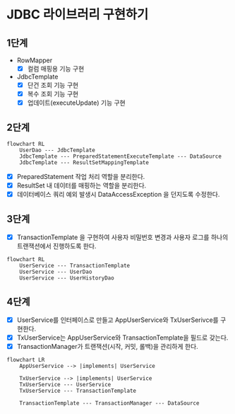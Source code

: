 # JDBC 라이브러리 구현하기

## 1단계

- RowMapper
  - [x] 컬럼 매핑용 기능 구현
- JdbcTemplate
  - [x] 단건 조회 기능 구현
  - [x] 복수 조회 기능 구현
  - [x] 업데이트(executeUpdate) 기능 구현 

## 2단계

```mermaid
flowchart RL
    UserDao --- JdbcTemplate
    JdbcTemplate --- PreparedStatementExecuteTemplate --- DataSource
    JdbcTemplate --- ResultSetMappingTemplate
```
- [x] PreparedStatement 작업 처리 역할을 분리한다.
- [x] ResultSet 내 데이터를 매핑하는 역할을 분리한다.
- [x] 데이터베이스 쿼리 예외 발생시 DataAccessException 을 던지도록 수정한다.

## 3단계

- [x] TransactionTemplate 을 구현하여 사용자 비밀번호 변경과 사용자 로그를 하나의 트랜잭션에서 진행하도록 한다.

```mermaid
flowchart RL
    UserService --- TransactionTemplate
    UserService --- UserDao
    UserService --- UserHistoryDao
```

## 4단계

- [x] UserService를 인터페이스로 만들고 AppUserService와 TxUserSerivce를 구현한다.
- [x] TxUserService는 AppUserService와 TransactionTemplate을 필드로 갖는다.
- [x] TransactionManager가 트랜잭션(시작, 커밋, 롤백)을 관리하게 한다.

```mermaid
flowchart LR
    AppUserService --> |implements| UserService 
    
    TxUserService --> |implements| UserService 
    TxUserService --- UserService 
    TxUserService --- TransactionTemplate
    
    TransactionTemplate --- TransactionManager --- DataSource
```
